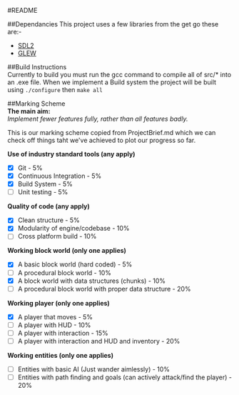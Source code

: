 #README

##Dependancies
This project uses a few libraries from the get go these are:-
- [SDL2](https://www.libsdl.org/download-2.0.php)
- [GLEW](http://glew.sourceforge.net/)

##Build Instructions  
Currently to build you must run  the gcc command to compile all of src/* into an .exe file. When we implement a Build system the project will be built using `./configure` then `make all`

##Marking Scheme  
**The main aim:**  
*Implement fewer features fully, rather than all features badly.*  
  
This is our marking scheme copied from ProjectBrief.md which we can check off things taht we've achieved to plot our progress so far.
  
**Use of industry standard tools (any apply)**  
  - [x] Git - 5%  
  - [x] Continuous Integration - 5%  
  - [x] Build System - 5%  
  - [ ] Unit testing - 5%  
  
**Quality of code (any apply)**  
  - [x] Clean structure - 5%  
  - [x] Modularity of engine/codebase - 10%  
  - [ ] Cross platform build - 10%  
  
**Working block world (only one applies)**  
  - [x] A basic block world (hard coded) - 5%  
  - [ ] A procedural block world  - 10%  
  - [x] A block world with data structures (chunks) - 10%
  - [ ] A procedural block world with proper data structure - 20%  
  
**Working player (only one applies)**  
  - [x] A player that moves - 5%  
  - [ ] A player with HUD - 10%  
  - [ ] A player with interaction - 15%  
  - [ ] A player with interaction and HUD and inventory - 20%  
  
**Working entities (only one applies)**  
  - [ ] Entities with basic AI (Just wander aimlessly) - 10%  
  - [ ] Entities with path finding and goals (can actively attack/find the player) - 20%  
